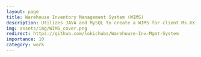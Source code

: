 ```yaml
---
layout: page
title: Warehouse Inventory Management System (WIMS)
description: Utilizes JAVA and MySQL to create a WIMS for client Ms.XX from an education company named Karadi Path
img: assets/img/WIMS_cover.png
redirect: https://github.com/lokichubs/Warehouse-Inv-Mgmt-System
importance: 10
category: work
---
```

